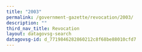 ```yaml
---
title: "2003"
permalink: /government-gazette/revocation/2003/
description: ""
third_nav_title: Revocation
layout: datagovsg-search
datagovsg-id: d_7719846282860212c8f68be88010cfd7
---
```

